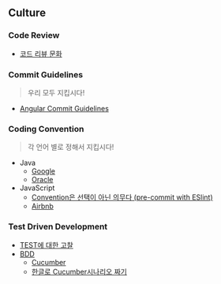 ## Culture
### Code Review
- [코드 리뷰 문화](https://cimfalab.github.io/deepscan/2016/08/code-review-1)


### Commit Guidelines
> 우리 모두 지킵시다!

- [Angular Commit Guidelines](https://github.com/angular/angular.js/blob/master/DEVELOPERS.md#commits)


### Coding Convention
> 각 언어 별로 정해서 지킵시다!

- Java
    - [Google](https://google.github.io/styleguide/javaguide.html)
    - [Oracle](https://www.oracle.com/technetwork/java/codeconvtoc-136057.html)
- JavaScript
	- [Convention은 선택이 아닌 의무다 (pre-commit with ESlint)](https://medium.com/@rashtay/how-to-run-eslint-using-pre-commit-hook-25984fbce17e)
    - [Airbnb](https://github.com/airbnb/javascript)
    
### Test Driven Development
- [TEST에 대한 고찰](https://narusas.github.io/2018/04/30/Test.html?utm_source=gaerae.com&utm_campaign=%EA%B0%9C%EB%B0%9C%EC%9E%90%EC%8A%A4%EB%9F%BD%EB%8B%A4&utm_medium=social)
- [BDD](https://www.departmentofproduct.com/blog/writing-bdd-test-scenarios/)
	- [Cucumber](https://docs.cucumber.io) 
	- [한글로 Cucumber시나리오 짜기](https://velog.io/@clarekang/cucumber-kr-login)
